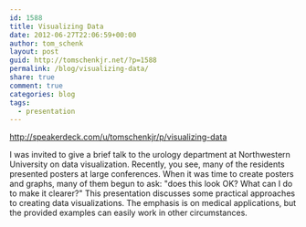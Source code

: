 ```yaml
---
id: 1588
title: Visualizing Data
date: 2012-06-27T22:06:59+00:00
author: tom_schenk
layout: post
guid: http://tomschenkjr.net/?p=1588
permalink: /blog/visualizing-data/
share: true
comment: true
categories: blog 
tags:
  - presentation
---
```

<script type="text/javascript" src="//speakerdeck.com/assets/embed.js" data-id="4fe8d864c0e97000220114e9" data-ratio="1.3333333333333333"></script>

http://speakerdeck.com/u/tomschenkjr/p/visualizing-data

I was invited to give a brief talk to the urology department at Northwestern University on data visualization. Recently, you see, many of the residents presented posters at large conferences. When it was time to create posters and graphs, many of them begun to ask: "does this look OK? What can I do to make it clearer?" This presentation discusses some practical approaches to creating data visualizations. The emphasis is on medical applications, but the provided examples can easily work in other circumstances.